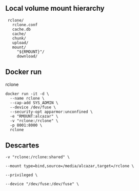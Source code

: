 ## Local volume mount hierarchy
```
 rclone/ 
   rclone.conf 
   cache.db 
   cache/ 
   chunk/ 
   upload/ 
   mount/ 
     "${RMOUNT}"/  
     download/ 
```


## Docker run
rclone
```
docker run -it -d \
  --name rclone \
  --cap-add SYS_ADMIN \
  --device /dev/fuse \
  --security-opt apparmor:unconfined \
  -e "RMOUNT:alcazar" \
  -v "rclone:/rclone" \
  -p 8001:8000 \
  rclone
```

## Descartes
```
-v "rclone:/rclone:shared" \
 
--mount type=bind,source=/media/alcazar,target=/rclone \

--privileged \
   
--device "/dev/fuse:/dev/fuse" \
     
```
